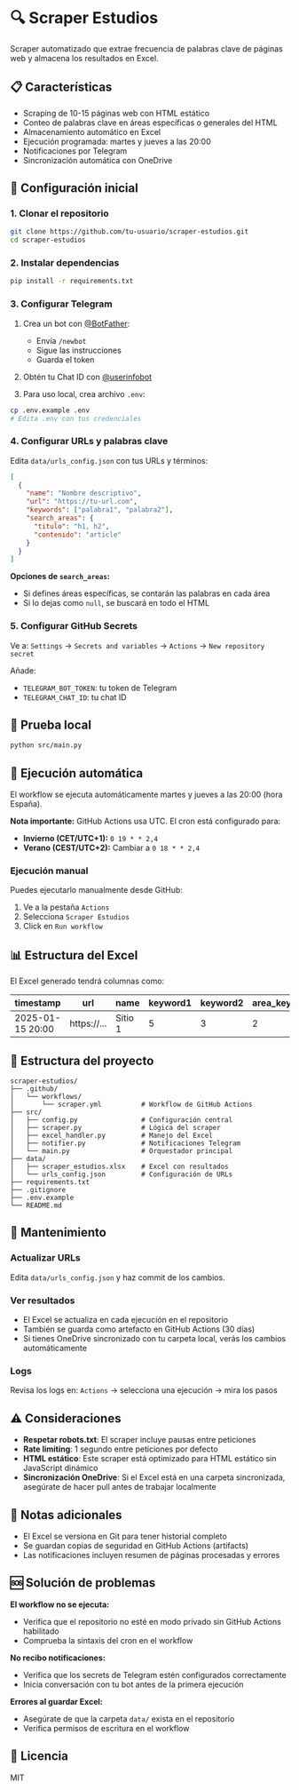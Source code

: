 # 🔍 Scraper Estudios

Scraper automatizado que extrae frecuencia de palabras clave de páginas web y almacena los resultados en Excel.

## 📋 Características

- Scraping de 10-15 páginas web con HTML estático
- Conteo de palabras clave en áreas específicas o generales del HTML
- Almacenamiento automático en Excel
- Ejecución programada: martes y jueves a las 20:00
- Notificaciones por Telegram
- Sincronización automática con OneDrive

## 🚀 Configuración inicial

### 1. Clonar el repositorio

```bash
git clone https://github.com/tu-usuario/scraper-estudios.git
cd scraper-estudios 
```

### 2. Instalar dependencias

```bash
pip install -r requirements.txt
```

### 3. Configurar Telegram

1. Crea un bot con [@BotFather](https://t.me/botfather):
   - Envía `/newbot`
   - Sigue las instrucciones
   - Guarda el token

2. Obtén tu Chat ID con [@userinfobot](https://t.me/userinfobot)

3. Para uso local, crea archivo `.env`:

```bash
cp .env.example .env
# Edita .env con tus credenciales
```

### 4. Configurar URLs y palabras clave

Edita `data/urls_config.json` con tus URLs y términos:

```json
[
  {
    "name": "Nombre descriptivo",
    "url": "https://tu-url.com",
    "keywords": ["palabra1", "palabra2"],
    "search_areas": {
      "titulo": "h1, h2",
      "contenido": "article"
    }
  }
]
```

**Opciones de `search_areas`:**
- Si defines áreas específicas, se contarán las palabras en cada área
- Si lo dejas como `null`, se buscará en todo el HTML

### 5. Configurar GitHub Secrets

Ve a: `Settings` → `Secrets and variables` → `Actions` → `New repository secret`

Añade:
- `TELEGRAM_BOT_TOKEN`: tu token de Telegram
- `TELEGRAM_CHAT_ID`: tu chat ID

## 🧪 Prueba local

```bash
python src/main.py
```

## 📅 Ejecución automática

El workflow se ejecuta automáticamente martes y jueves a las 20:00 (hora España).

**Nota importante:** GitHub Actions usa UTC. El cron está configurado para:
- **Invierno (CET/UTC+1):** `0 19 * * 2,4`
- **Verano (CEST/UTC+2):** Cambiar a `0 18 * * 2,4`

### Ejecución manual

Puedes ejecutarlo manualmente desde GitHub:
1. Ve a la pestaña `Actions`
2. Selecciona `Scraper Estudios`
3. Click en `Run workflow`

## 📊 Estructura del Excel

El Excel generado tendrá columnas como:

| timestamp | url | name | keyword1 | keyword2 | area_keyword1 |
|-----------|-----|------|----------|----------|---------------|
| 2025-01-15 20:00 | https://... | Sitio 1 | 5 | 3 | 2 |

## 📁 Estructura del proyecto

```
scraper-estudios/
├── .github/
│   └── workflows/
│       └── scraper.yml          # Workflow de GitHub Actions
├── src/
│   ├── config.py                # Configuración central
│   ├── scraper.py               # Lógica del scraper
│   ├── excel_handler.py         # Manejo del Excel
│   ├── notifier.py              # Notificaciones Telegram
│   └── main.py                  # Orquestador principal
├── data/
│   ├── scraper_estudios.xlsx    # Excel con resultados
│   └── urls_config.json         # Configuración de URLs
├── requirements.txt
├── .gitignore
├── .env.example
└── README.md
```

## 🔧 Mantenimiento

### Actualizar URLs
Edita `data/urls_config.json` y haz commit de los cambios.

### Ver resultados
- El Excel se actualiza en cada ejecución en el repositorio
- También se guarda como artefacto en GitHub Actions (30 días)
- Si tienes OneDrive sincronizado con tu carpeta local, verás los cambios automáticamente

### Logs
Revisa los logs en: `Actions` → selecciona una ejecución → mira los pasos

## ⚠️ Consideraciones

- **Respetar robots.txt**: El scraper incluye pausas entre peticiones
- **Rate limiting**: 1 segundo entre peticiones por defecto
- **HTML estático**: Este scraper está optimizado para HTML estático sin JavaScript dinámico
- **Sincronización OneDrive**: Si el Excel está en una carpeta sincronizada, asegúrate de hacer pull antes de trabajar localmente

## 📝 Notas adicionales

- El Excel se versiona en Git para tener historial completo
- Se guardan copias de seguridad en GitHub Actions (artifacts)
- Las notificaciones incluyen resumen de páginas procesadas y errores

## 🆘 Solución de problemas

**El workflow no se ejecuta:**
- Verifica que el repositorio no esté en modo privado sin GitHub Actions habilitado
- Comprueba la sintaxis del cron en el workflow

**No recibo notificaciones:**
- Verifica que los secrets de Telegram estén configurados correctamente
- Inicia conversación con tu bot antes de la primera ejecución

**Errores al guardar Excel:**
- Asegúrate de que la carpeta `data/` exista en el repositorio
- Verifica permisos de escritura en el workflow

## 📄 Licencia

MIT
